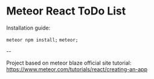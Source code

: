 # Meteor React ToDo List

Installation guide:

`meteor npm install;`
`meteor;`

--

Project based on meteor blaze official site tutorial: https://www.meteor.com/tutorials/react/creating-an-app

